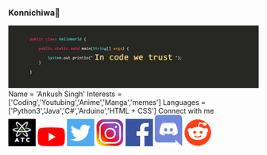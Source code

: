 ### Konnichiwa👋
![In Code We Trust](Icon/In_code_we_trust.png)\
    Name = 'Ankush Singh'
    Interests = ['Coding','Youtubing','Anime','Manga','memes']
    Languages = ['Python3','Java','C#','Arduino','HTML + CSS']
Connect with me\
[<img src="Icon/atc.jpeg" width="55">](http://ankushtechcreator.com)
[<img src="Icon/youtube.png" width="55">](http://youtube.com/AnkushTechCreator/)
[<img src="Icon/Twitter.png" width="55">](http://twitter.com/ATC_YT_2014/)
[<img src="Icon/instagram.png" width="55">](http://instagram.com/ankush_tech_creator/)
[<img src="Icon/fakebook.png" width="55">](http://facebook.com/ankushtechcreator/)
[<img src="Icon/discord.png" width="55">](https://discord.gg/rzJGuWP)
[<img src="Icon/reddit.png" width="55">](https://discord.gg/rzJGuWP)
